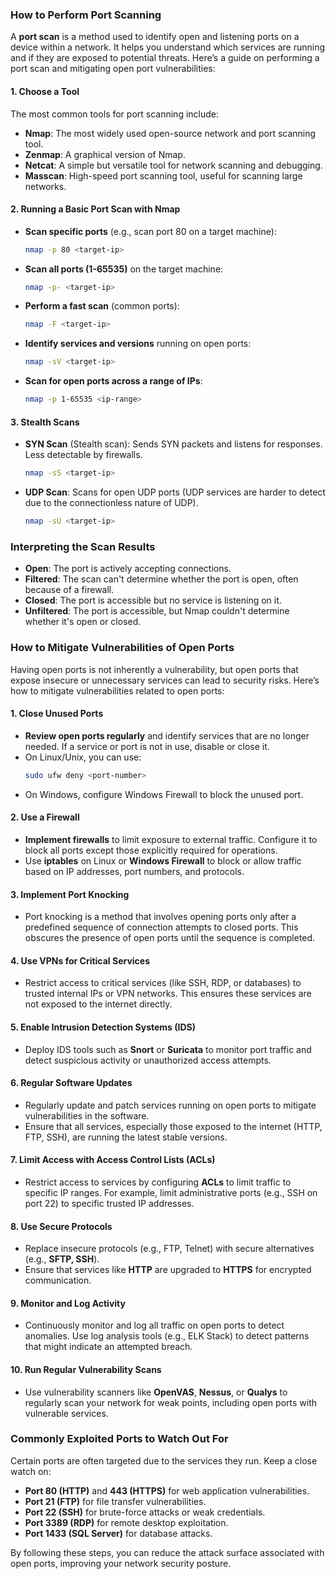 ### How to Perform Port Scanning

A **port scan** is a method used to identify open and listening ports on a device within a network. It helps you understand which services are running and if they are exposed to potential threats. Here’s a guide on performing a port scan and mitigating open port vulnerabilities:

#### 1. **Choose a Tool**
   The most common tools for port scanning include:
   - **Nmap**: The most widely used open-source network and port scanning tool.
   - **Zenmap**: A graphical version of Nmap.
   - **Netcat**: A simple but versatile tool for network scanning and debugging.
   - **Masscan**: High-speed port scanning tool, useful for scanning large networks.

#### 2. **Running a Basic Port Scan with Nmap**
   
   - **Scan specific ports** (e.g., scan port 80 on a target machine):
     ```bash
     nmap -p 80 <target-ip>
     ```
   
   - **Scan all ports (1-65535)** on the target machine:
     ```bash
     nmap -p- <target-ip>
     ```
   
   - **Perform a fast scan** (common ports):
     ```bash
     nmap -F <target-ip>
     ```

   - **Identify services and versions** running on open ports:
     ```bash
     nmap -sV <target-ip>
     ```

   - **Scan for open ports across a range of IPs**:
     ```bash
     nmap -p 1-65535 <ip-range>
     ```
   
#### 3. **Stealth Scans**
   - **SYN Scan** (Stealth scan): Sends SYN packets and listens for responses. Less detectable by firewalls.
     ```bash
     nmap -sS <target-ip>
     ```

   - **UDP Scan**: Scans for open UDP ports (UDP services are harder to detect due to the connectionless nature of UDP).
     ```bash
     nmap -sU <target-ip>
     ```

### Interpreting the Scan Results

- **Open**: The port is actively accepting connections.
- **Filtered**: The scan can't determine whether the port is open, often because of a firewall.
- **Closed**: The port is accessible but no service is listening on it.
- **Unfiltered**: The port is accessible, but Nmap couldn't determine whether it's open or closed.

### How to Mitigate Vulnerabilities of Open Ports

Having open ports is not inherently a vulnerability, but open ports that expose insecure or unnecessary services can lead to security risks. Here’s how to mitigate vulnerabilities related to open ports:

#### 1. **Close Unused Ports**
   - **Review open ports regularly** and identify services that are no longer needed. If a service or port is not in use, disable or close it.
   - On Linux/Unix, you can use:
     ```bash
     sudo ufw deny <port-number>
     ```
   - On Windows, configure Windows Firewall to block the unused port.

#### 2. **Use a Firewall**
   - **Implement firewalls** to limit exposure to external traffic. Configure it to block all ports except those explicitly required for operations.
   - Use **iptables** on Linux or **Windows Firewall** to block or allow traffic based on IP addresses, port numbers, and protocols.

#### 3. **Implement Port Knocking**
   - Port knocking is a method that involves opening ports only after a predefined sequence of connection attempts to closed ports. This obscures the presence of open ports until the sequence is completed.

#### 4. **Use VPNs for Critical Services**
   - Restrict access to critical services (like SSH, RDP, or databases) to trusted internal IPs or VPN networks. This ensures these services are not exposed to the internet directly.

#### 5. **Enable Intrusion Detection Systems (IDS)**
   - Deploy IDS tools such as **Snort** or **Suricata** to monitor port traffic and detect suspicious activity or unauthorized access attempts.

#### 6. **Regular Software Updates**
   - Regularly update and patch services running on open ports to mitigate vulnerabilities in the software.
   - Ensure that all services, especially those exposed to the internet (HTTP, FTP, SSH), are running the latest stable versions.

#### 7. **Limit Access with Access Control Lists (ACLs)**
   - Restrict access to services by configuring **ACLs** to limit traffic to specific IP ranges. For example, limit administrative ports (e.g., SSH on port 22) to specific trusted IP addresses.

#### 8. **Use Secure Protocols**
   - Replace insecure protocols (e.g., FTP, Telnet) with secure alternatives (e.g., **SFTP, SSH**).
   - Ensure that services like **HTTP** are upgraded to **HTTPS** for encrypted communication.

#### 9. **Monitor and Log Activity**
   - Continuously monitor and log all traffic on open ports to detect anomalies. Use log analysis tools (e.g., ELK Stack) to detect patterns that might indicate an attempted breach.
   
#### 10. **Run Regular Vulnerability Scans**
   - Use vulnerability scanners like **OpenVAS**, **Nessus**, or **Qualys** to regularly scan your network for weak points, including open ports with vulnerable services.

### Commonly Exploited Ports to Watch Out For
Certain ports are often targeted due to the services they run. Keep a close watch on:
   - **Port 80 (HTTP)** and **443 (HTTPS)** for web application vulnerabilities.
   - **Port 21 (FTP)** for file transfer vulnerabilities.
   - **Port 22 (SSH)** for brute-force attacks or weak credentials.
   - **Port 3389 (RDP)** for remote desktop exploitation.
   - **Port 1433 (SQL Server)** for database attacks.

By following these steps, you can reduce the attack surface associated with open ports, improving your network security posture.
